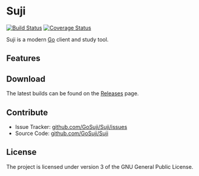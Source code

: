 # Suji

[![Build Status](https://travis-ci.org/GoSuji/Suji.png?branch=master)](https://travis-ci.org/GoSuji/Suji) [![Coverage Status](https://coveralls.io/repos/github/GoSuji/Suji/badge.png?branch=master)](https://coveralls.io/github/GoSuji/Suji?branch=master)

Suji is a modern [Go](https://en.wikipedia.org/wiki/Go_(game)) client and study tool.

## Features



## Download

The latest builds can be found on the [Releases](https://github.com/GoSuji/Suji/releases) page.

## Contribute

- Issue Tracker: [github.com/GoSuji/Suji/issues](https://github.com/GoSuji/Suji/issues)
- Source Code: [github.com/GoSuji/Suji](https://github.com/GoSuji/Suji)

## License

The project is licensed under version 3 of the GNU General Public License.
